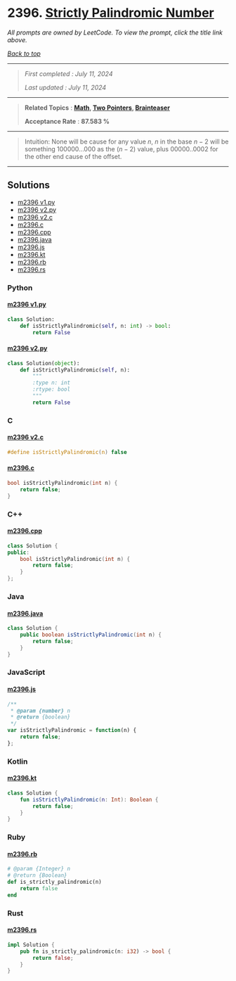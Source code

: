 # 2396. [Strictly Palindromic Number](<https://leetcode.com/problems/strictly-palindromic-number>)

*All prompts are owned by LeetCode. To view the prompt, click the title link above.*

*[Back to top](<../README.md>)*

------

> *First completed : July 11, 2024*
>
> *Last updated : July 11, 2024*

------

> **Related Topics** : **[Math](<by_topic/Math.md>), [Two Pointers](<by_topic/Two Pointers.md>), [Brainteaser](<by_topic/Brainteaser.md>)**
>
> **Acceptance Rate** : **87.583 %**

------

> Intuition:
> None will be cause for any value $n$, $n$ in the 
> base $n-2$ will be something $100000...000$ as the $(n-2)$ value,
> plus $00000..0002$ for the other end cause of the offset.
> 

------

## Solutions

- [m2396 v1.py](<../my-submissions/m2396 v1.py>)
- [m2396 v2.py](<../my-submissions/m2396 v2.py>)
- [m2396 v2.c](<../my-submissions/m2396 v2.c>)
- [m2396.c](<../my-submissions/m2396.c>)
- [m2396.cpp](<../my-submissions/m2396.cpp>)
- [m2396.java](<../my-submissions/m2396.java>)
- [m2396.js](<../my-submissions/m2396.js>)
- [m2396.kt](<../my-submissions/m2396.kt>)
- [m2396.rb](<../my-submissions/m2396.rb>)
- [m2396.rs](<../my-submissions/m2396.rs>)
### Python
#### [m2396 v1.py](<../my-submissions/m2396 v1.py>)
```Python
class Solution:
    def isStrictlyPalindromic(self, n: int) -> bool:
        return False
```

#### [m2396 v2.py](<../my-submissions/m2396 v2.py>)
```Python
class Solution(object):
    def isStrictlyPalindromic(self, n):
        """
        :type n: int
        :rtype: bool
        """
        return False
```

### C
#### [m2396 v2.c](<../my-submissions/m2396 v2.c>)
```C
#define isStrictlyPalindromic(n) false
```

#### [m2396.c](<../my-submissions/m2396.c>)
```C
bool isStrictlyPalindromic(int n) {
    return false;
}
```

### C++
#### [m2396.cpp](<../my-submissions/m2396.cpp>)
```C++
class Solution {
public:
    bool isStrictlyPalindromic(int n) {
        return false;
    }
};
```

### Java
#### [m2396.java](<../my-submissions/m2396.java>)
```Java
class Solution {
    public boolean isStrictlyPalindromic(int n) {
        return false;
    }
}
```

### JavaScript
#### [m2396.js](<../my-submissions/m2396.js>)
```JavaScript
/**
 * @param {number} n
 * @return {boolean}
 */
var isStrictlyPalindromic = function(n) {
    return false;
};
```

### Kotlin
#### [m2396.kt](<../my-submissions/m2396.kt>)
```Kotlin
class Solution {
    fun isStrictlyPalindromic(n: Int): Boolean {
        return false;
    }
}
```

### Ruby
#### [m2396.rb](<../my-submissions/m2396.rb>)
```Ruby
# @param {Integer} n
# @return {Boolean}
def is_strictly_palindromic(n)
    return false
end
```

### Rust
#### [m2396.rs](<../my-submissions/m2396.rs>)
```Rust
impl Solution {
    pub fn is_strictly_palindromic(n: i32) -> bool {
        return false;
    }
}
```

